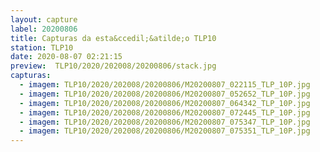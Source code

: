```yaml
---
layout: capture
label: 20200806
title: Capturas da esta&ccedil;&atilde;o TLP10
station: TLP10
date: 2020-08-07 02:21:15
preview:  TLP10/2020/202008/20200806/stack.jpg
capturas:
  - imagem: TLP10/2020/202008/20200806/M20200807_022115_TLP_10P.jpg
  - imagem: TLP10/2020/202008/20200806/M20200807_052652_TLP_10P.jpg
  - imagem: TLP10/2020/202008/20200806/M20200807_064342_TLP_10P.jpg
  - imagem: TLP10/2020/202008/20200806/M20200807_072445_TLP_10P.jpg
  - imagem: TLP10/2020/202008/20200806/M20200807_075347_TLP_10P.jpg
  - imagem: TLP10/2020/202008/20200806/M20200807_075351_TLP_10P.jpg
---
```

